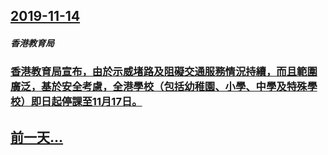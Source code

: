 ## [2019-11-14](/zh/news/2019/11/14/index.md)

##### 香港教育局
### [香港教育局宣布，由於示威堵路及阻礙交通服務情況持續，而且範圍廣泛，基於安全考慮，全港學校（包括幼稚園、小學、中學及特殊學校）即日起停課至11月17日。](/zh/news/2019/11/14/香港教育局宣布-由於示威堵路及阻礙交通服務情況持續-而且範圍廣泛-基於安全考慮-全港學校-包括幼稚園-小學-中學及特殊學.md)
## [前一天...](/zh/news/2019/11/13/index.md)

